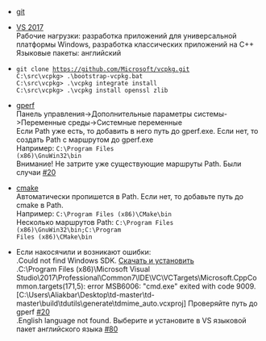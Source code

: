 - [git](https://git-scm.com/)

- <a href="https://www.visualstudio.com/ru/thank-you-downloading-visual-studio/?sku=Community&rel=15">VS 2017</a><br>
Рабочие нагрузки: разработка приложений для универсальной платформы Windows, разработка классических приложений на C++<br>
Языковые пакеты: английский

- <code>git clone https://github.com/Microsoft/vcpkg.git</code><br>
<code>C:\src\vcpkg> .\bootstrap-vcpkg.bat</code><br>
<code>C:\src\vcpkg> .\vcpkg integrate install</code><br>
<code>C:\src\vcpkg> .\vcpkg install openssl zlib</code><br>

- [gperf](https://sourceforge.net/projects/gnuwin32/files/gperf/3.0.1/)<br>
Панель управления->Дополнительные параметры системы->Переменные среды->Системные переменные<br>
Если Path уже есть, то добавить в него путь до gperf.exe. Если нет, то создать Path с маршрутом до gperf.exe<br>
Например: <code>C:\Program Files (x86)\GnuWin32\bin</code><br>
Внимание! Не затрите уже существующие маршруты Path. Были случаи [#20](https://github.com/tdlib/td/issues/20)

- [cmake](https://cmake.org/)<br>
Автоматически пропишется в Path. Если нет, то добавьте путь до cmake в Path.<br>
Например: <code>C:\Program Files (x86)\CMake\bin</code><br>
Несколько маршрутов Path: <code>C:\Program Files (x86)\GnuWin32\bin\;C:\Program Files (x86)\CMake\bin</code>

- Если накосячили и возникают ошибки:<br>
.Could not find Windows SDK. [Скачать и установить](https://developer.microsoft.com/en-us/windows/downloads/windows-10-sdk)<br>
.C:\Program Files (x86)\Microsoft Visual Studio\2017\Professional\Common7\IDE\VC\VCTargets\Microsoft.CppCommon.targets(171,5): error MSB6006: "cmd.exe" exited with code 9009. [C:\Users\Aliakbar\Desktop\td-master\td-master\build\tdutils\generate\tdmime_auto.vcxproj] Проверяйте путь до gperf [#20](https://github.com/tdlib/td/issues/20)<br>
.English language not found. Выберите и установите в VS языковой пакет английского языка [#80](https://github.com/tdlib/td/issues/80)
